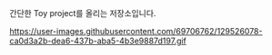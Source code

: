 간단한 Toy project를 올리는 저장소입니다.

https://user-images.githubusercontent.com/69706762/129526078-ca0d3a2b-dea6-437b-aba5-4b3e9887d197.gif



